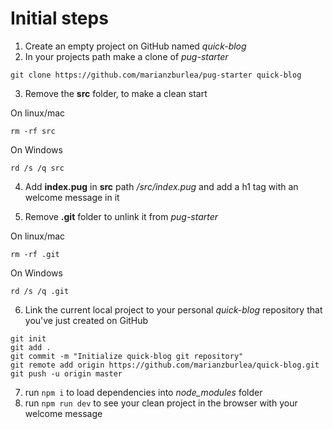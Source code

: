 # Initial steps
1. Create an empty project on GitHub named *quick-blog*
2. In your projects path make a clone of *pug-starter*
  ```
  git clone https://github.com/marianzburlea/pug-starter quick-blog
  ```
3. Remove the **src** folder, to make a clean start

  On linux/mac
  ```
  rm -rf src
  ```

  On Windows
  ```
  rd /s /q src
  ```

4. Add **index.pug** in **src** path */src/index.pug* and add a h1 tag with an welcome message in it

5. Remove **.git** folder to unlink it from *pug-starter*

  On linux/mac
  ```
  rm -rf .git
  ```

  On Windows
  ```
  rd /s /q .git
  ```

6. Link the current local project to your personal *quick-blog* repository that you've just created on GitHub

  ```
  git init
  git add .
  git commit -m "Initialize quick-blog git repository"
  git remote add origin https://github.com/marianzburlea/quick-blog.git
  git push -u origin master
  ```
7. run `npm i` to load dependencies into *node_modules* folder
8. run `npm run dev` to see your clean project in the browser with your welcome message
